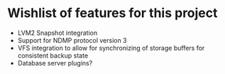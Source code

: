 # Wishlist of features for this project #
  * LVM2 Snapshot integration
  * Support for NDMP protocol version 3
  * VFS integration to allow for synchronizing of storage buffers for consistent backup state
  * Database server plugins?